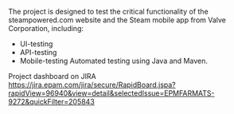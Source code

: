 The project is designed to test the critical functionality of the steampowered.com website and the Steam mobile app from Valve Corporation, including:
- UI-testing
- API-testing
- Mobile-testing
Automated testing using Java and Maven.

Project dashboard on JIRA https://jira.epam.com/jira/secure/RapidBoard.jspa?rapidView=96940&view=detail&selectedIssue=EPMFARMATS-9272&quickFilter=205843